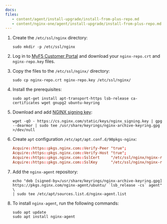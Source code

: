 ```yaml
---
docs:
files:
   - content/agent/install-upgrade/install-from-plus-repo.md
   - content/nginx-one/agent/install-upgrade/install-from-plus-repo.md
---
```


1. Create the `/etc/ssl/nginx` directory:

   ```shell
   sudo mkdir -p /etc/ssl/nginx
   ```

1. Log in to [MyF5 Customer Portal](https://account.f5.com/myf5/) and download your `nginx-repo.crt` and `nginx-repo.key` files.

1. Copy the files to the `/etc/ssl/nginx/` directory:

   ```shell
   sudo cp nginx-repo.crt nginx-repo.key /etc/ssl/nginx/
   ```

1. Install the prerequisites:

    ```shell
   sudo apt-get install apt-transport-https lsb-release ca-certificates wget gnupg2 ubuntu-keyring
   ```

1. Download and add [NGINX signing key](https://cs.nginx.com/static/keys/nginx_signing.key):

   ```shell
   wget -qO - https://cs.nginx.com/static/keys/nginx_signing.key | gpg --dearmor | sudo tee /usr/share/keyrings/nginx-archive-keyring.gpg >/dev/null
   ```

1. Create `apt` configuration `/etc/apt/apt.conf.d/90pkgs-nginx`:

    ```conf
    Acquire::https::pkgs.nginx.com::Verify-Peer "true";
    Acquire::https::pkgs.nginx.com::Verify-Host "true";
    Acquire::https::pkgs.nginx.com::SslCert     "/etc/ssl/nginx/nginx-repo.crt";
    Acquire::https::pkgs.nginx.com::SslKey      "/etc/ssl/nginx/nginx-repo.key";
    ```

1. Add the `nginx-agent` repository:

   ```shell
   echo "deb [signed-by=/usr/share/keyrings/nginx-archive-keyring.gpg] https://pkgs.nginx.com/nginx-agent/ubuntu/ `lsb_release -cs` agent" \
   | sudo tee /etc/apt/sources.list.d/nginx-agent.list
   ```

1. To install `nginx-agent`, run the following commands:

   ```shell
   sudo apt update
   sudo apt install nginx-agent
   ```
